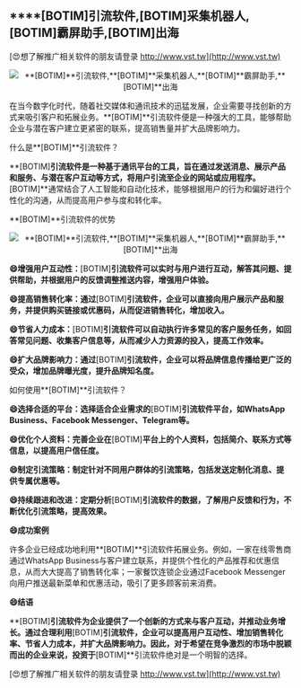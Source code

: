 ## ****[BOTIM]**引流软件,**[BOTIM]**采集机器人,**[BOTIM]**霸屏助手,**[BOTIM]**出海**

[😍想了解推广相关软件的朋友请登录 http://www.vst.tw](http://www.vst.tw)

 <center><img src="https://vst.tw/MP4/tuiguang/png/4.png" alt="**[BOTIM]**引流软件,**[BOTIM]**采集机器人,**[BOTIM]**霸屏助手,**[BOTIM]**出海"></center>

在当今数字化时代，随着社交媒体和通讯技术的迅猛发展，企业需要寻找创新的方式来吸引客户和拓展业务。**[BOTIM]**引流软件便是一种强大的工具，能够帮助企业与潜在客户建立更紧密的联系，提高销售量并扩大品牌影响力。

什么是**[BOTIM]**引流软件？

**[BOTIM]**引流软件是一种基于通讯平台的工具，旨在通过发送消息、展示产品和服务、与潜在客户互动等方式，将用户引流至企业的网站或应用程序。**[BOTIM]**通常结合了人工智能和自动化技术，能够根据用户的行为和偏好进行个性化的沟通，从而提高用户参与度和转化率。

**[BOTIM]**引流软件的优势

 <center><img src="https://vst.tw/MP4/tuiguang/png/7.png" alt="**[BOTIM]**引流软件,**[BOTIM]**采集机器人,**[BOTIM]**霸屏助手,**[BOTIM]**出海"></center>

**😄增强用户互动性：**[BOTIM]**引流软件可以实时与用户进行互动，解答其问题、提供帮助，并根据用户的反馈调整推送内容，增强用户体验。**

**😄提高销售转化率：通过**[BOTIM]**引流软件，企业可以直接向用户展示产品和服务，并提供购买链接或优惠码，从而促进销售转化，增加收入。**

**😄节省人力成本：**[BOTIM]**引流软件可以自动执行许多常见的客户服务任务，如回答常见问题、收集客户信息等，从而减少人力资源的投入，提高工作效率。**

**😄扩大品牌影响力：通过**[BOTIM]**引流软件，企业可以将品牌信息传播给更广泛的受众，增加品牌曝光度，提升品牌知名度。**

如何使用**[BOTIM]**引流软件？

**😄选择合适的平台：选择适合企业需求的**[BOTIM]**引流软件平台，如WhatsApp Business、Facebook Messenger、Telegram等。**

**😄优化个人资料：完善企业在**[BOTIM]**平台上的个人资料，包括简介、联系方式等信息，以提高用户信任度。**

**😄制定引流策略：制定针对不同用户群体的引流策略，包括发送定制化消息、提供专属优惠等。**

**😄持续跟进和改进：定期分析**[BOTIM]**引流软件的数据，了解用户反馈和行为，不断优化引流策略，提高效果。**

**😄成功案例**

许多企业已经成功地利用**[BOTIM]**引流软件拓展业务。例如，一家在线零售商通过WhatsApp Business与客户建立联系，并提供个性化的产品推荐和优惠信息，从而大大提高了销售转化率；一家餐饮连锁企业通过Facebook Messenger向用户推送最新菜单和优惠活动，吸引了更多顾客前来消费。

**😄结语**

**[BOTIM]**引流软件为企业提供了一个创新的方式来与客户互动，并推动业务增长。通过合理利用**[BOTIM]**引流软件，企业可以提高用户互动性、增加销售转化率、节省人力成本，并扩大品牌影响力。因此，对于希望在竞争激烈的市场中脱颖而出的企业来说，投资于**[BOTIM]**引流软件绝对是一个明智的选择。

[😍想了解推广相关软件的朋友请登录 http://www.vst.tw](http://www.vst.tw)



